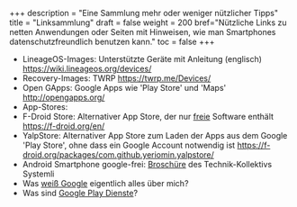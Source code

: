 +++
description = "Eine Sammlung mehr oder weniger nützlicher Tipps"
title = "Linksammlung"
draft = false
weight = 200
bref="Nützliche Links zu netten Anwendungen oder Seiten mit Hinweisen, wie man Smartphones datenschutzfreundlich benutzen kann."
toc = false
+++

* LineageOS-Images: Unterstützte Geräte mit Anleitung (englisch) https://wiki.lineageos.org/devices/
* Recovery-Images: TWRP https://twrp.me/Devices/
* Open GApps: Google Apps wie 'Play Store' und 'Maps' http://opengapps.org/
* App-Stores: 
 * F-Droid Store: Alternativer App Store, der nur [freie](https://de.wikipedia.org/wiki/Freie_Software) Software enthält https://f-droid.org/en/
 * YalpStore: Alternativer App Store zum Laden der Apps aus dem Google 'Play Store', ohne dass ein Google Account notwendig ist https://f-droid.org/packages/com.github.yeriomin.yalpstore/
* Android Smartphone google-frei: [Broschüre](https://www.systemli.org/assets/data/Android_Smartphone_google-frei_einrichten_-_systemli.org.pdf) des Technik-Kollektivs Systemli
* Was [weiß Google](https://mobilsicher.de/hintergrund/was-sammelt-google-ueber-mich) eigentlich alles über mich?
* Was sind [Google Play Dienste](https://mobilsicher.de/hintergrund/geheime-kommandozentrale-google-play-dienste)?

